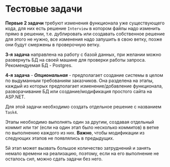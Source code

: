 # Тестовые задачи

**Первые 2 задачи** требуют изменения функционала уже существующего кода, для них есть решение `Interview` в котором файлы надо изменить прямо в решении, т.е. дублировать или создавать собственное решение для этого не нужно, все изменения надо запушить в свою ветку, позже они будут смержены в проверочную ветку.



**3-я задача** направлена на работу с базой данных, при желании можно развернуть БД на своей машине для проверки работы запроса. Рекомендуемая БД - Postgres.




**4-я задача** - **_Опциональная_** - предполагает создание системы в целом по выдуманным требованиям заказчиков. Она разделена на этапы, каждый из которых предполагает изменение/добавление функционала, разворачивание БД или создание/модификация простого сайта на ASP.NET. 

Для этой задачи необходимо создать отдельное решение с названием `Task4`.

Этапы необходимо выполнять один за другим, создавая отдельный коммит или тэг (если на один этап было несколько коммитов) в ветке по выполнению каждого из них. **Важно**, чтобы модификации из следующих этапов не появлялись в предыдущих.

5й этап может вызвать большое количество затруднений и занять немало времени на реализацию, поэтому, если на его выполнение не осталось сил, можно сдать задачи без него.

